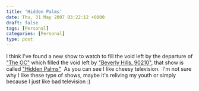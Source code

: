 ```yaml
---
title: 'Hidden Palms'
date: Thu, 31 May 2007 03:22:12 +0000
draft: false
tags: [Personal]
categories: [Personal]
type: post
---
```


I think I've found a new show to watch to fill the void left by the departure of ["The OC"](http://en.wikipedia.org/wiki/The_O.C.) which filled the void left by ["Beverly Hills, 90210"](http://en.wikipedia.org/wiki/Beverly_Hills_90210), that show is called ["Hidden Palms"](http://www.cwtv.com/shows/hidden-palms)  As you can see I like cheesy television.  I'm not sure why I like these type of shows, maybe it's reliving my youth or simply because I just like bad television :)